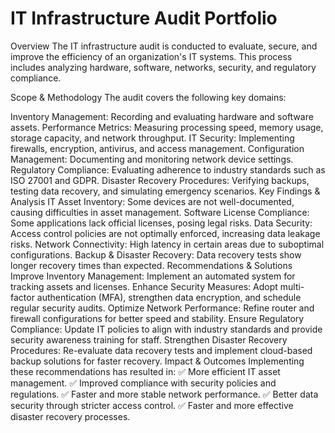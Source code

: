 # IT Infrastructure Audit Portfolio
Overview
The IT infrastructure audit is conducted to evaluate, secure, and improve the efficiency of an organization's IT systems. This process includes analyzing hardware, software, networks, security, and regulatory compliance.

Scope & Methodology
The audit covers the following key domains:

Inventory Management: Recording and evaluating hardware and software assets.
Performance Metrics: Measuring processing speed, memory usage, storage capacity, and network throughput.
IT Security: Implementing firewalls, encryption, antivirus, and access management.
Configuration Management: Documenting and monitoring network device settings.
Regulatory Compliance: Evaluating adherence to industry standards such as ISO 27001 and GDPR.
Disaster Recovery Procedures: Verifying backups, testing data recovery, and simulating emergency scenarios.
Key Findings & Analysis
IT Asset Inventory: Some devices are not well-documented, causing difficulties in asset management.
Software License Compliance: Some applications lack official licenses, posing legal risks.
Data Security: Access control policies are not optimally enforced, increasing data leakage risks.
Network Connectivity: High latency in certain areas due to suboptimal configurations.
Backup & Disaster Recovery: Data recovery tests show longer recovery times than expected.
Recommendations & Solutions
Improve Inventory Management: Implement an automated system for tracking assets and licenses.
Enhance Security Measures: Adopt multi-factor authentication (MFA), strengthen data encryption, and schedule regular security audits.
Optimize Network Performance: Refine router and firewall configurations for better speed and stability.
Ensure Regulatory Compliance: Update IT policies to align with industry standards and provide security awareness training for staff.
Strengthen Disaster Recovery Procedures: Re-evaluate data recovery tests and implement cloud-based backup solutions for faster recovery.
Impact & Outcomes
Implementing these recommendations has resulted in:
✅ More efficient IT asset management.
✅ Improved compliance with security policies and regulations.
✅ Faster and more stable network performance.
✅ Better data security through stricter access control.
✅ Faster and more effective disaster recovery processes.
